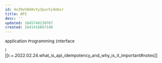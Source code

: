 ```yaml
---
id: 4o39vh8m0vty3puchj4ebxr
title: API
desc: ''
updated: 1645740220767
created: 1641416867140
---
```



`A`pplication `P`rogramming `I`nterface

![[r.+.2022.02.24.what_is_api_idempotency_and_why_is_it_important#notes]]
